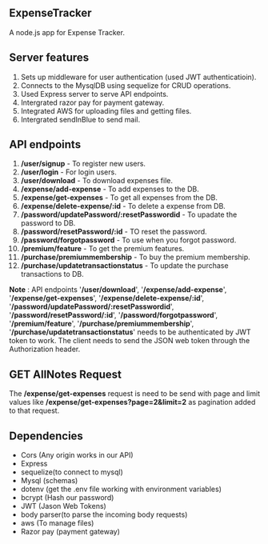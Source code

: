 ## ExpenseTracker

A node.js app for Expense Tracker.

## Server features

1. Sets up middleware for user authentication (used JWT authenticatioin).
2. Connects to the MysqlDB using sequelize for CRUD operations.
3. Used Express server to serve API endpoints.
4. Intergrated razor pay for payment gateway.
5. Integrated AWS for uploading files and getting files.
6. Intergrated sendInBlue to send mail.

## API endpoints


1. **/user/signup**  - To register new users.
2. **/user/login**  - For login users.
3. **/user/download**  - To download expenses file.
4. **/expense/add-expense**  - To add expenses to the DB.
5. **/expense/get-expenses**  - To get all expenses from the DB.
6. **/expense/delete-expense/:id**  - To delete a expense from DB.
7. **/password/updatePassword/:resetPasswordid**  - To upadate the password to DB.
8. **/password/resetPassword/:id**  - TO reset the password.
9. **/password/forgotpassword**  - To use when you forgot password.
10. **/premium/feature**  - To get the premium features.
11. **/purchase/premiummembership**  - To buy the premium membership.
12. **/purchase/updatetransactionstatus**  - To update the purchase transactions to DB.

**Note** : API endpoints '**/user/download**', '**/expense/add-expense**', '**/expense/get-expenses**', '**/expense/delete-expense/:id**', '**/password/updatePassword/:resetPasswordid**', '**/password/resetPassword/:id**', '**/password/forgotpassword**', '**/premium/feature**', '**/purchase/premiummembership**', '**/purchase/updatetransactionstatus**' needs to be authenticated by JWT token to work. The client needs to send the JSON web token through the Authorization header.

## GET AllNotes Request

The **/expense/get-expenses** request is need to be send with page and limit values like **/expense/get-expenses?page=2&limit=2** as pagination added to that request.

## Dependencies

* Cors (Any origin works in our API)
* Express
* sequelize(to connect to mysql)
* Mysql (schemas)
* dotenv (get the .env file working with environment variables)
* bcrypt (Hash our password) 
* JWT (Jason Web Tokens)
* body parser(to parse the incoming body requests)
* aws (To manage files)
* Razor pay (payment gateway)

 
